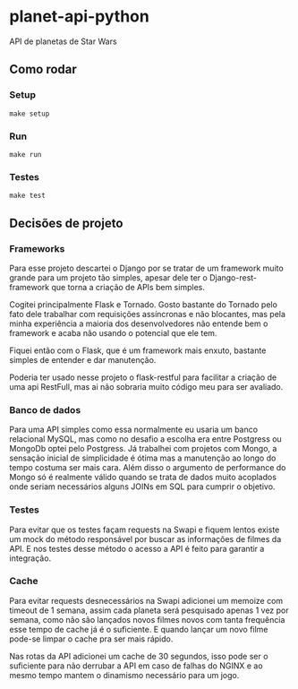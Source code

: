 # planet-api-python
API de planetas de Star Wars

## Como rodar

### Setup
```
make setup
```

### Run
```
make run
```

### Testes
```
make test
```

## Decisões de projeto

### Frameworks
Para esse projeto descartei o Django por se tratar de um framework muito grande para um projeto tão simples, apesar dele ter o Django-rest-framework que torna a criação de APIs bem simples.

Cogitei principalmente Flask e Tornado.
Gosto bastante do Tornado pelo fato dele trabalhar com requisições assíncronas e não blocantes, mas pela minha experiência a maioria dos desenvolvedores não entende bem o framework e acaba não usando o potencial que ele tem.

Fiquei então com o Flask, que é um framework mais enxuto, bastante simples de entender e dar manutenção.

Poderia ter usado nesse projeto o flask-restful para facilitar a criação de uma api RestFull, mas ai não sobraria muito código meu para ser avaliado.

### Banco de dados
Para uma API simples como essa normalmente eu usaria um banco relacional MySQL, mas como no desafio a escolha era entre Postgress ou MongoDb optei pelo Postgress. Já trabalhei com projetos com Mongo, a sensação inicial de simplicidade é ótima mas a manutenção ao longo do tempo costuma ser mais cara. Além disso o argumento de performance do Mongo só é realmente válido quando se trata de dados muito acoplados onde seriam necessários alguns JOINs em SQL para cumprir o objetivo.

### Testes
Para evitar que os testes façam requests na Swapi e fiquem lentos existe um mock do método responsável por buscar as informações de filmes da API. E nos testes desse método o acesso a API é feito para garantir a integração.

### Cache
Para evitar requests desnecessários na Swapi adicionei um memoize com timeout de 1 semana, assim cada planeta será pesquisado apenas 1 vez por semana, como não são lançados novos filmes novos com tanta frequência esse tempo de cache já é o suficiente. E quando lançar um novo filme pode-se limpar o cache pra ser mais rápido.

Nas rotas da API adicionei um cache de 30 segundos, isso pode ser o suficiente para não derrubar a API em caso de falhas do NGINX e ao mesmo tempo mantem o dinamismo necessário para um jogo.
